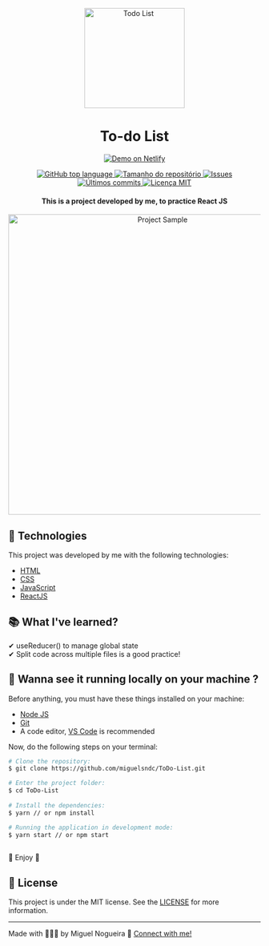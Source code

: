 <p align=center>
  <img src="https://res.cloudinary.com/db9t2jrhe/image/upload/v1614617742/to-do-list_iytse7.svg" alt="Todo List" width="200">
</p>

<h1 align="center">To-do List</h1>

<p align="center">
  <a href="https://miguelsndc-todo-list.netlify.app/" target="_blank">
    <img alt="Demo on Netlify" src="https://res.cloudinary.com/dx3vxwusq/image/upload/v1611013043/netflify_nahquj.png">
  </a>
</p>
<p align="center">
  <a href="#language">
    <img alt="GitHub top language" src="https://img.shields.io/github/languages/top/miguelsndc/todo-list">
  </a>
  
  <a href="#repository-size">
    <img src="https://img.shields.io/github/repo-size/miguelsndc/todo-list" alt="Tamanho do repositório" >
  </a>
  
  <a href="https://github.com/miguelsndc/public-photo-gallery/issues">
    <img src="https://img.shields.io/bitbucket/issues-raw/miguelsndc/todo-list" alt="Issues">
  </a>
  
  <a href="https://github.com/miguelsndc/public-photo-gallery/graphs/commit-activity">
    <img src="https://img.shields.io/github/last-commit/miguelsndc/todo-list" alt="Últimos commits">
  </a>
  
  <a href="https://github.com/miguelsndc/public-photo-gallery/blob/main/LICENSE">
    <img src="https://img.shields.io/github/license/miguelsndc/todo-list" alt="Licença MIT">
  </a>
</p>


<h4 align="center">
 This is a project developed by me, to practice React JS
</h4>

<p align="center">
  <a href="https://miguelsndc-todo-list.netlify.app/" target="_blank">
    <img alt="Project Sample" src="https://res.cloudinary.com/db9t2jrhe/image/upload/v1614618401/todoListPrint_ljfoha.png" width="600">
  </a>
</p>


## 🚀 Technologies 
This project was developed by me with the following technologies:

- [HTML](https://developer.mozilla.org/pt-BR/docs/Web/HTML)
- [CSS](https://developer.mozilla.org/pt-BR/docs/Web/CSS)
- [JavaScript](https://developer.mozilla.org/pt-BR/docs/Web/JavaScript)
- [ReactJS](https://reactjs.org)

## 📚 What I've learned?

✔ useReducer() to manage global state<br>
✔ Split code across multiple files is a good practice!<br>

## :rocket: Wanna see it running locally on your machine ?

Before anything, you must have these things installed on your machine:
- [Node JS](https://nodejs.org/en/)
- [Git](https://git-scm.com/)
- A code editor, [VS Code](https://code.visualstudio.com/) is recommended

Now, do the following steps on your terminal:

```bash
# Clone the repository:
$ git clone https://github.com/miguelsndc/ToDo-List.git

# Enter the project folder:
$ cd ToDo-List
  
# Install the dependencies:
$ yarn // or npm install

# Running the application in development mode:
$ yarn start // or npm start
  
```

💖 Enjoy 💖

## 📝 License

This project is under the MIT license. See the [LICENSE](https://github.com/miguelsndc/public-photo-gallery/blob/main/LICENSE) for more information.

---

Made with 👨🏽‍💻 by Miguel Nogueira 💖 [Connect with me!](https://www.linkedin.com/in/miguel-nogueira-a5a28a1b5/)
